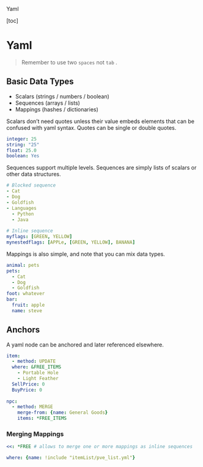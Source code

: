 Yaml

[toc]

# Yaml

> Remember to use two `spaces` not `tab` .

## Basic Data Types

- Scalars (strings / numbers / boolean)
- Sequences (arrays / lists)
- Mappings (hashes / dictionaries)

Scalars don’t need quotes unless their value embeds elements that can be confused with yaml syntax. Quotes can be single or double quotes.

```yaml
integer: 25
string: "25"
float: 25.0
boolean: Yes
```

Sequences support multiple levels. Sequences are simply lists of scalars or other data structures.

```yaml
# Blocked sequence
- Cat
- Dog
- Goldfish
- Languages
  - Python
  - Java
 
# Inline sequence
myflags: [GREEN, YELLOW]
mynestedflags: [APPLe, [GREEN, YELLOW], BANANA]
```

Mappings is also simple, and note that you can mix data types. 

```yaml
animal: pets
pets:
  - Cat
  - Dog
  - Goldfish
foot: whatever
bar:
  fruit: apple
  name: steve
```

## Anchors

A yaml node can be anchored and later referenced elsewhere.

```yaml
item:
  - method: UPDATE
  where: &FREE_ITEMS
    - Portable Hole
    - Light Feather
  SellPrice: 0
  BuyPrice: 0
  
npc:
  - method: MERGE
    merge-from: {name: General Goods}
    items: *FREE_ITEMS
```

### Merging Mappings

```yaml
<<: *FREE # allows to merge one or more mappings as inline sequences
```



```yaml
where: {name: !include "itemList/pve_list.yml"}
```

